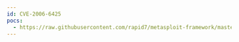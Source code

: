 ```yaml
---
id: CVE-2006-6425
pocs:
  - https://raw.githubusercontent.com/rapid7/metasploit-framework/master/modules/exploits/windows/imap/novell_netmail_append.rb
---
```

